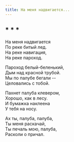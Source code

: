 ```yaml
---
title: На меня надвигается...
---
```

## * * *

На меня надвигается  
По реке битый лед.  
На реке навигация,  
На реке пароход.

Пароход белый-беленький,  
Дым над красной трубой.  
Мы по палубе бегали --  
Целовались с тобой.

Пахнет палуба клевером,  
Хорошо, как в лесу.  
И бумажка наклеена  
У тебя на носу.

Ах ты, палуба, палуба,  
Ты меня раскачай,  
Ты печаль мою, палуба,  
Расколи о причал.